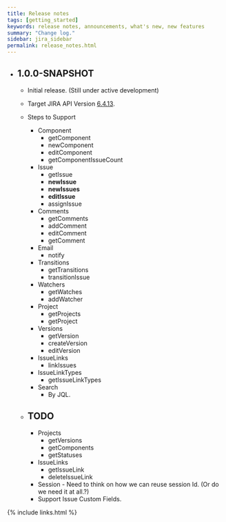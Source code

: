 ```yaml
---
title: Release notes
tags: [getting_started]
keywords: release notes, announcements, what's new, new features
summary: "Change log."
sidebar: jira_sidebar
permalink: release_notes.html
---
```


* ## **1.0.0-SNAPSHOT**
  * Initial release. (Still under active development)
  * Target JIRA API Version [6.4.13](https://docs.atlassian.com/jira/REST/6.4.13/).
  * Steps to Support
    * Component
      * getComponent
      * newComponent
      * editComponent
      * getComponentIssueCount
    * Issue
      * getIssue
      * **newIssue**
      * **newIssues**
      * **editIssue**
      * assignIssue
    * Comments
      * getComments
      * addComment
      * editComment
      * getComment
    * Email
      * notify
    * Transitions
      * getTransitions
      * transitionIssue
    * Watchers
      * getWatches
      * addWatcher
    * Project
      * getProjects
      * getProject
    * Versions
      * getVersion
      * createVersion
      * editVersion
    * IssueLinks
      * linkIssues
    * IssueLinkTypes
      * getIssueLinkTypes
    * Search
      * By JQL.

  * ## TODO
    * Projects
      * getVersions
      * getComponents
      * getStatuses
    * IssueLinks
      * getIssueLink
      * deleteIssueLink  
    * Session - Need to think on how we can reuse session Id. (Or do we need it at all.?)
    * Support Issue Custom Fields.


{% include links.html %}
